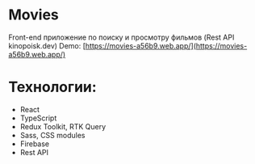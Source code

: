 # Movies
  Front-end приложение по поиску и просмотру фильмов (Rest API kinopoisk.dev)
  Demo: [https://movies-a56b9.web.app/](https://movies-a56b9.web.app/)
  
 # Технологии:
  * React
  * TypeScript
  * Redux Toolkit, RTK Query
  * Sass, CSS modules
  * Firebase
  * Rest API
